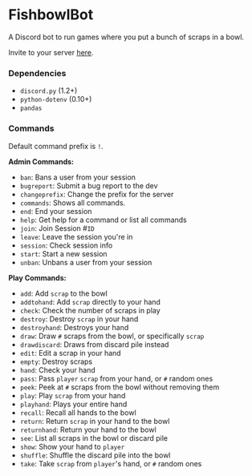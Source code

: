 # FishbowlBot
 A Discord bot to run games where you put a bunch of scraps in a bowl.
 
 Invite to your server [here](https://discord.com/api/oauth2/authorize?client_id=668525325973454848&permissions=2112&scope=bot).

### Dependencies
- `discord.py` (1.2+)
- `python-dotenv` (0.10+)
- `pandas`

### Commands
Default command prefix is `!`.

**Admin Commands:**
- `ban`: Bans a user from your session
- `bugreport`: Submit a bug report to the dev
- `changeprefix`: Change the prefix for the server
- `commands`: Shows all commands.
- `end`: End your session 
- `help`: Get help for a command or list all commands
- `join`: Join Session #`ID`
- `leave`: Leave the session you're in
- `session`: Check session info
- `start`: Start a new session
- `unban`: Unbans a user from your session


**Play Commands:**
- `add`: Add `scrap` to the bowl 
- `addtohand`: Add `scrap` directly to your hand
- `check`: Check the number of scraps in play
- `destroy`: Destroy `scrap` in your hand
- `destroyhand`: Destroys your hand
- `draw`: Draw `#` scraps from the bowl, or specifically `scrap`
- `drawdiscard`: Draws from discard pile instead
- `edit`: Edit a scrap in your hand
- `empty`: Destroy scraps
- `hand`: Check your hand
- `pass`: Pass `player` `scrap` from your hand, or `#` random ones
- `peek`: Peek at `#` scraps from the bowl without removing them
- `play`: Play `scrap` from your hand
- `playhand`: Plays your entire hand
- `recall`: Recall all hands to the bowl 
- `return`: Return `scrap` in your hand to the bowl
- `returnhand`: Return your hand to the bowl
- `see`: List all scraps in the bowl or discard pile
- `show`: Show your hand to `player`
- `shuffle`: Shuffle the discard pile into the bowl 
- `take`: Take `scrap` from `player`'s hand, or `#` random ones